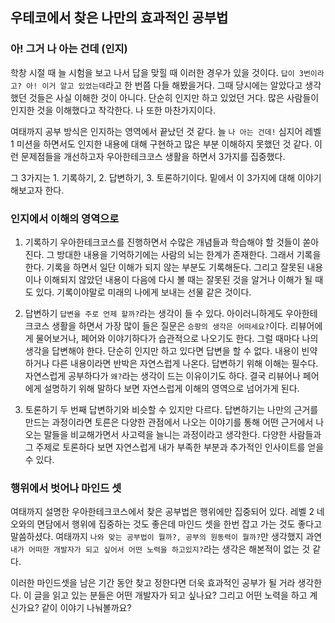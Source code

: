 ## 우테코에서 찾은 나만의 효과적인 공부법

### 아! 그거 나 아는 건데 (인지)
학창 시절 때 늘 시험을 보고 나서 답을 맞힐 때 이러한 경우가 있을 것이다. `답이 3번이라고? 아! 이거 알고 있었는데`라고 한 번쯤 다들 해봤을거다. 그때 당시에는 알았다고 생각했던 것들은 사실 이해한 것이 아니다. 단순히 인지만 하고 있었던 거다. 
많은 사람들이 인지한 것을 이해했다고 착각한다. 나 또한 마찬가지이다.

여태까지 공부 방식은 인지하는 영역에서 끝났던 것 같다. 늘 `나 아는 건데!` 심지어 레벨 1 미션을 하면서도 인지한 내용에
대해 구현하고 많은 부분 이해하지 못했던 것 같다. 이런 문제점들을 개선하고자 우아한테크코스 생활을 하면서 3가지를 집중했다.

그 3가지는 1. 기록하기, 2. 답변하기, 3. 토론하기이다. 밑에서 이 3가지에 대해 이야기해보고자 한다.

### 인지에서 이해의 영역으로
1. 기록하기
우아한테크코스를 진행하면서 수많은 개념들과 학습해야 할 것들이 쏟아진다. 그 방대한 내용을 기억하기에는 사람의 뇌는 한계가 존재한다.
그래서 기록을 한다. 기록을 하면서 일단 이해가 되지 않는 부분도 기록해둔다. 그리고 잘못된 내용이나 이해되지 않았던 내용이
다음에 다시 볼 때는 잘못된 것을 알거나 이해가 될 때도 있다. 기록이야말로 미래의 나에게 보내는 선물 같은 것이다.

2. 답변하기 
`답변을 주로 언제 할까?`라는 생각이 들 수 있다. 아이러니하게도 우아한테크코스 생활을 하면서 가장 많이
들은 질문은 `승팡의 생각은 어떠세요?`이다. 리뷰어에게 물어보거나, 페어와 이야기하다가 습관적으로 나오기도 한다.
그럴 때마다 나의 생각을 답변해야 한다. 단순히 인지만 하고 있다면 답변을 할 수 없다. 내용이 빈약하거나 다른 내용이라면 반박은 자연스럽게 나온다.
답변하기 위해 이해는 필수다. 자연스럽게 공부하다가 `왜?`라는 생각이 드는 이유이기도 하다.
결국 리뷰어나 페어에게 설명하기 위해 말하다 보면 자연스럽게 이해의 영역으로 넘어가게 된다.

3. 토론하기 
두 번째 답변하기와 비슷할 수 있지만 다르다. 답변하기는 나만의 근거를 만드는 과정이라면
토른은 다양한 관점에서 나오는 이야기를 통해 어떤 근거에서 나오는 말들을 비교해가면서 사고력을 늘니는 과정이라고 생각한다.
다양한 사람들과 그 주제로 토론하다 보면 자연스럽게 내가 부족한 부분과 추가적인 인사이트를 얻을 수 있다.

### 행위에서 벗어나 마인드 셋
여태까지 설명한 우아한테크코스에서 찾은 공부법은 행위에만 집중되어 있다. 레벨 2 네오와의 면담에서 행위에 집중하는 것도 좋은데
마인드 셋을 한번 잡고 가는 것도 좋다고 말씀하셨다. 여태까지 `나와 맞는 공부법이 뭘까?, 공부의 원동력이 뭘까?`만 생각했지
과연 `내가 어떠한 개발자가 되고 싶어서 어떤 노력을 하고있지?`라는 생각은 해본적이 없는 것 같다.

이러한 마인드셋을 남은 기간 동안 찾고 정한다면 더욱 효과적인 공부가 될 거라 생각한다.
이 글을 읽고 있는 분들은 어떤 개발자가 되고 싶나요? 그리고 어떤 노력을 하고 계신가요? 같이 이야기 나눠볼까요?

